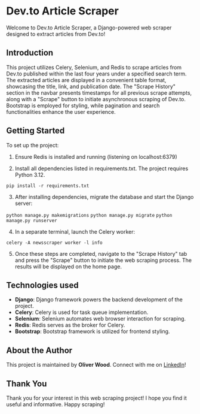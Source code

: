 # Dev.to Article Scraper

Welcome to Dev.to Article Scraper, a Django-powered web scraper designed to extract articles from Dev.to!

## Introduction

This project utilizes Celery, Selenium, and Redis to scrape articles from Dev.to published within the last four years under a specified search term. The extracted articles are displayed in a convenient table format, showcasing the title, link, and publication date. The "Scrape History" section in the navbar presents timestamps for all previous scrape attempts, along with a "Scrape" button to initiate asynchronous scraping of Dev.to. Bootstrap is employed for styling, while pagination and search functionalities enhance the user experience.

## Getting Started

To set up the project:

1. Ensure Redis is installed and running (listening on localhost:6379)

2. Install all dependencies listed in requirements.txt. The project requires Python 3.12.

`pip install -r requirements.txt`

3. After installing dependencies, migrate the database and start the Django server:

`python manage.py makemigrations`
`python manage.py migrate`
`python manage.py runserver`

4. In a separate terminal, launch the Celery worker:

`celery -A newsscraper worker -l info`

5. Once these steps are completed, navigate to the "Scrape History" tab and press the "Scrape" button to initiate the web scraping process. The results will be displayed on the home page.

## Technologies used

- **Django**: Django framework powers the backend development of the project.
- **Celery**: Celery is used for task queue implementation.
- **Selenium**: Selenium automates web browser interaction for scraping.
- **Redis**: Redis serves as the broker for Celery.
- **Bootstrap**: Bootstrap framework is utilized for frontend styling.

## About the Author

This project is maintained by **Oliver Wood**. Connect with me on [LinkedIn](https://www.linkedin.com/in/olijwood)!

## Thank You

Thank you for your interest in this web scraping project! I hope you find it useful and informative. Happy scraping!